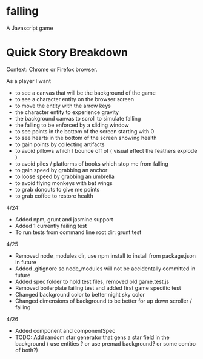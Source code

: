 # falling
A Javascript game

# Quick Story Breakdown
Context: Chrome or Firefox browser.

As a player I want
* to see a canvas that will be the background of the game
* to see a character entity on the browser screen
* to move the entity with the arrow keys
* the character entity to experience gravity
* the background canvas to scroll to simulate falling
* the falling to be enforced by a sliding window
* to see points in the bottom of the screen starting with 0
* to see hearts in the bottom of the screen showing health
* to gain points by collecting artifacts
* to avoid pillows which I bounce off of ( visual effect the feathers explode )
* to avoid piles / platforms of books which stop me from falling
* to gain speed by grabbing an anchor
* to loose speed by grabbing an umbrella
* to avoid flying monkeys with bat wings
* to grab donouts to give me points
* to grab coffee to restore health

4/24:
* Added npm, grunt and jasmine support
* Added 1 currently failing test
* To run tests from command line root dir:  grunt test

4/25
* Removed node_modules dir, use npm install to install from package.json in future
* Added .gitignore so node_modules will not be accidentally committed in future
* Added spec folder to hold test files, removed old game.test.js
* Removed boilerplate failing test and added first game specific test
* Changed background color to better night sky color
* Changed dimensions of background to be better for up down scroller / falling

4/26
* Added component and componentSpec
* TODO: Add random star generator that gens a star field in the background ( use entities ? or use premad background? or some combo of both?)
